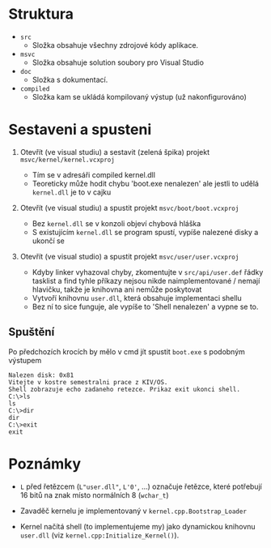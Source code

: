 # Struktura

 - `src`
 	- Složka obsahuje všechny zdrojové kódy aplikace.
 - `msvc`
 	- Složka obsahuje solution soubory pro Visual Studio
 - `doc`
 	- Složka s dokumentací.
 - `compiled`
 	- Složka kam se ukládá kompilovaný výstup (už nakonfigurováno)

# Sestaveni a spusteni

1) Otevřít (ve visual studiu) a sestavit (zelená špika) projekt
`msvc/kernel/kernel.vcxproj`
	- Tím se v adresáři compiled kernel.dll
	- Teoreticky může hodit chybu 'boot.exe nenalezen' ale jestli to 
udělá `kernel.dll` je to v cajku

2) Otevřít (ve visual studiu) a spustit projekt `msvc/boot/boot.vcxproj`
	- Bez `kernel.dll` se v konzoli objeví chybová hláška
	- S existujícím `kernel.dll` se program spustí, vypíše nalezené 
disky a ukončí se

3) Otevřít (ve visual studio) a spustit projekt `msvc/user/user.vcxproj`
	- Kdyby linker vyhazoval chyby, zkomentujte v `src/api/user.def` řádky tasklist a find 
		tyhle příkazy nejsou nikde naimplementované / nemají hlavičku, takže je knihovna ani nemůže poskytovat
	- Vytvoří knihovnu `user.dll`, která obsahuje implementaci shellu
	- Bez ní to sice funguje, ale vypíše to 'Shell nenalezen' a vypne se to.

## Spuštění

Po předchozích krocích by mělo v cmd jít spustit `boot.exe` s podobným výstupem

```
Nalezen disk: 0x81
Vitejte v kostre semestralni prace z KIV/OS.
Shell zobrazuje echo zadaneho retezce. Prikaz exit ukonci shell.
C:\>ls
ls
C:\>dir
dir
C:\>exit
exit
```


# Poznámky

 - `L` před řetězcem (`L"user.dll"`, `L'0'`, ...) označuje řetězce, které potřebují 16 bitů na znak místo normálních 8 (`wchar_t`)

 - Zavaděč kernelu je implementovaný v `kernel.cpp.Bootstrap_Loader`

 - Kernel načítá shell (to implementujeme my) jako dynamickou knihovnu `user.dll` (viz `kernel.cpp:Initialize_Kernel()`).
